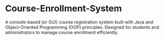 # Course-Enrollment-System
A console-based (or GUI) course registration system built with Java and Object-Oriented Programming (OOP) principles. Designed for students and administrators to manage course enrollment efficiently.
